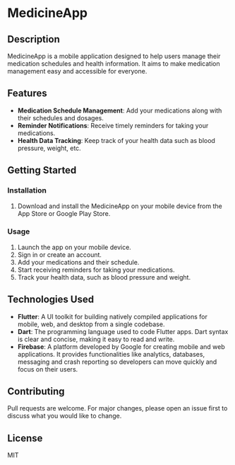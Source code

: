 # MedicineApp

## Description

MedicineApp is a mobile application designed to help users manage their medication schedules and health information. It aims to make medication management easy and accessible for everyone.

## Features

- **Medication Schedule Management**: Add your medications along with their schedules and dosages.
- **Reminder Notifications**: Receive timely reminders for taking your medications.
- **Health Data Tracking**: Keep track of your health data such as blood pressure, weight, etc.

## Getting Started

### Installation

1. Download and install the MedicineApp on your mobile device from the App Store or Google Play Store.

### Usage

1. Launch the app on your mobile device.
2. Sign in or create an account.
3. Add your medications and their schedule.
4. Start receiving reminders for taking your medications.
5. Track your health data, such as blood pressure and weight.

## Technologies Used

- **Flutter**: A UI toolkit for building natively compiled applications for mobile, web, and desktop from a single codebase.
- **Dart**: The programming language used to code Flutter apps. Dart syntax is clear and concise, making it easy to read and write.
- **Firebase**: A platform developed by Google for creating mobile and web applications. It provides functionalities like analytics, databases, messaging and crash reporting so developers can move quickly and focus on their users.

## Contributing

Pull requests are welcome. For major changes, please open an issue first to discuss what you would like to change.

## License

MIT




